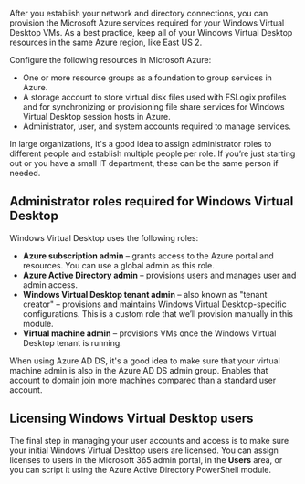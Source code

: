After you establish your network and directory connections, you can provision the Microsoft Azure services required for your Windows Virtual Desktop VMs. As a best practice, keep all of your Windows Virtual Desktop resources in the same Azure region, like East US 2. 

Configure the following resources in Microsoft Azure: 
- One or more resource groups as a foundation to group services in Azure. 
- A storage account to store virtual disk files used with FSLogix profiles and for synchronizing or provisioning file share services for Windows Virtual Desktop session hosts in Azure.  
- Administrator, user, and system accounts required to manage services.  

In large organizations, it's a good idea to assign administrator roles to different people and establish multiple people per role. If you’re just starting out or you have a small IT department, these can be the same person if needed.  

## Administrator roles required for Windows Virtual Desktop 
Windows Virtual Desktop uses the following roles: 
- **Azure subscription admin** – grants access to the Azure portal and resources. You can use a global admin as this role.
- **Azure Active Directory admin** – provisions users and manages user and admin access. 
- **Windows Virtual Desktop tenant admin** – also known as "tenant creator" – provisions and maintains Windows Virtual Desktop-specific configurations. This is a custom role that we’ll provision manually in this module. 
- **Virtual machine admin** – provisions VMs once the Windows Virtual Desktop tenant is running. 

When using Azure AD DS, it's a good idea to make sure that your virtual machine admin is also in the Azure AD DS admin group. Enables that account to domain join more machines compared than a standard user account.  

## Licensing Windows Virtual Desktop users 
The final step in managing your user accounts and access is to make sure your initial Windows Virtual Desktop users are licensed. You can assign licenses to users in the Microsoft 365 admin portal, in the **Users** area, or you can script it using the Azure Active Directory PowerShell module. 
